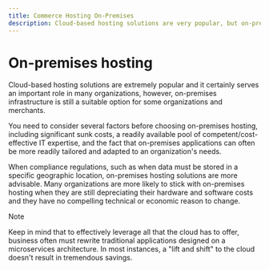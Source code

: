 ```yaml
---
title: Commerce Hosting On-Premises
description: Cloud-based hosting solutions are very popular, but on-premises hosting may make sense for your ecommerce project.
---
```


# On-premises hosting

Cloud-based hosting solutions are extremely popular and it certainly serves an
important role in many organizations, however, on-premises infrastructure is still a suitable option for some organizations and merchants.

You need to consider several factors before choosing on-premises hosting, including significant sunk costs, a readily available pool of competent/cost-effective IT expertise, and the fact that on-premises applications can often be more readily tailored and adapted to an organization's needs.

When compliance regulations, such as when data must be stored in a specific geographic location, on-premises hosting solutions are more advisable. Many organizations are more likely to stick with on-premises hosting when they are still depreciating their hardware and software costs and they have no compelling technical or economic reason to change.

>[!NOTE]
>
>Keep in mind that to effectively leverage all that the cloud has to offer, business often must rewrite traditional applications designed on a microservices architecture. In most instances, a "lift and shift" to the cloud doesn't result in tremendous savings.
